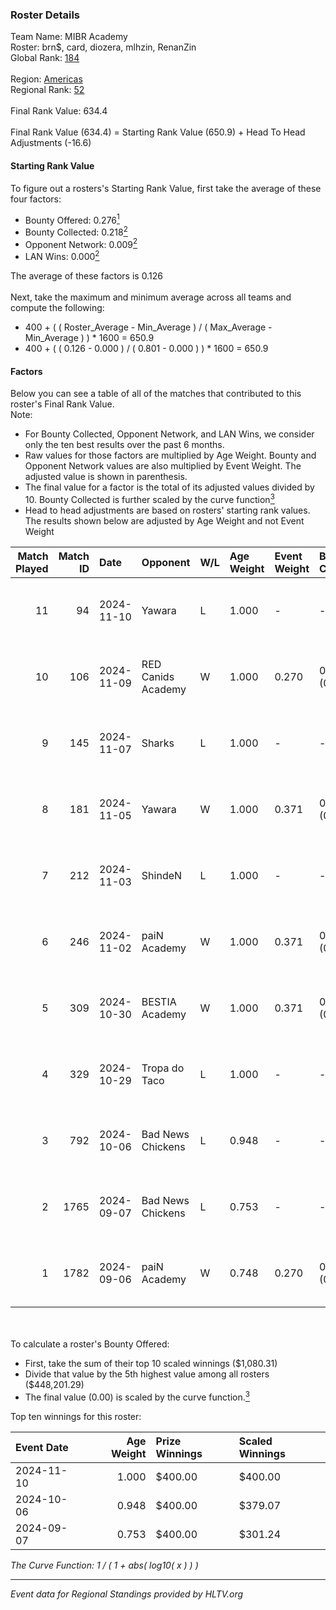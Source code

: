 ### Roster Details<br />
Team Name: MIBR Academy<br />
Roster: brn$, card, diozera, mlhzin, RenanZin<br />
Global Rank: [184](../../standings_global_2024_11_13.md)<br />
<br />
Region: [Americas]( ../../standings_americas_2024_11_13.md)<br />
Regional Rank: [52]( ../../standings_americas_2024_11_13.md)<br />
<br />
Final Rank Value:  634.4<br />
<br />
Final Rank Value (634.4) = Starting Rank Value (650.9) + Head To Head Adjustments (-16.6)<br />

#### Starting Rank Value<br />
To figure out a rosters's Starting Rank Value, first take the average of these four factors:<br />
- Bounty Offered: 0.276[<sup>1</sup>](#table2)
- Bounty Collected: 0.218[<sup>2</sup>](#table1)
- Opponent Network: 0.009[<sup>2</sup>](#table1)
- LAN Wins: 0.000[<sup>2</sup>](#table1)

The average of these factors is 0.126<br />
<br />
Next, take the maximum and minimum average across all teams and compute the following:<br />
- 400 + ( ( Roster_Average - Min_Average ) / ( Max_Average - Min_Average ) ) * 1600 = 650.9
- 400 + ( ( 0.126 - 0.000 ) / ( 0.801 - 0.000 ) ) * 1600 = 650.9


#### Factors<br />
Below you can see a table of all of the matches that contributed to this roster's Final Rank Value.<br />
Note:<br />

- For Bounty Collected, Opponent Network, and LAN Wins, we consider only the ten best results over the past 6 months.
- Raw values for those factors are multiplied by Age Weight. Bounty and Opponent Network values are also multiplied by Event Weight. The adjusted value is shown in parenthesis.
- The final value for a factor is the total of its adjusted values divided by 10. Bounty Collected is further scaled by the curve function[<sup>3</sup>](#curveFunction)
- Head to head adjustments are based on rosters' starting rank values. The results shown below are adjusted by Age Weight and not Event Weight
<span id="table1"></span><br />


| Match Played | Match ID | Date       | Opponent           | W/L | Age Weight | Event Weight | Bounty Collected | Opponent Network | LAN Wins  | H2H Adj. | Roster                                |
| -: | -: | :- | :- | :- | :- | :- | :- | :- | :- | -: | :- |
|           11 |       94 | 2024-11-10 | Yawara             | L   | 1.000      | -            | -                | -                | -         |   -16.35 | brn$, card, diozera, mlhzin, RenanZin |
|           10 |      106 | 2024-11-09 | RED Canids Academy | W   | 1.000      | 0.270        | 0.004 (0.001)    | 0.035 (0.009)    | 0 (0.000) |    16.04 | brn$, card, diozera, mlhzin, RenanZin |
|            9 |      145 | 2024-11-07 | Sharks             | L   | 1.000      | -            | -                | -                | -         |    -2.40 | brn$, card, diozera, mlhzin, RenanZin |
|            8 |      181 | 2024-11-05 | Yawara             | W   | 1.000      | 0.371        | 0.004 (0.001)    | 0.155 (0.057)    | 0 (0.000) |    15.21 | brn$, card, diozera, mlhzin, RenanZin |
|            7 |      212 | 2024-11-03 | ShindeN            | L   | 1.000      | -            | -                | -                | -         |   -10.51 | brn$, card, diozera, mlhzin, RenanZin |
|            6 |      246 | 2024-11-02 | paiN Academy       | W   | 1.000      | 0.371        | 0.000 (0.000)    | 0.035 (0.013)    | 0 (0.000) |     6.65 | brn$, card, diozera, mlhzin, RenanZin |
|            5 |      309 | 2024-10-30 | BESTIA Academy     | W   | 1.000      | 0.371        | 0.000 (0.000)    | 0.000 (0.000)    | 0 (0.000) |     6.62 | brn$, card, diozera, mlhzin, RenanZin |
|            4 |      329 | 2024-10-29 | Tropa do Taco      | L   | 1.000      | -            | -                | -                | -         |   -13.36 | brn$, card, diozera, mlhzin, RenanZin |
|            3 |      792 | 2024-10-06 | Bad News Chickens  | L   | 0.948      | -            | -                | -                | -         |   -12.26 | brn$, diozera, JLK, mlhzin, RenanZin  |
|            2 |     1765 | 2024-09-07 | Bad News Chickens  | L   | 0.753      | -            | -                | -                | -         |   -10.69 | bobz, brn$, JLK, mlhzin, RenanZin     |
|            1 |     1782 | 2024-09-06 | paiN Academy       | W   | 0.748      | 0.270        | 0.000 (0.000)    | 0.035 (0.007)    | 0 (0.000) |     4.51 | bobz, brn$, JLK, mlhzin, RenanZin     |

<br />
<span id="table2"></span><br />
To calculate a roster's Bounty Offered:<br />

- First, take the sum of their top 10 scaled winnings ($1,080.31)
- Divide that value by the 5th highest value among all rosters ($448,201.29)
- The final value (0.00) is scaled by the curve function.[<sup>3</sup>](#curveFunction)

Top ten winnings for this roster:<br />

| Event Date | Age Weight | Prize Winnings | Scaled Winnings |
| :- | -: | :- | :- |
| 2024-11-10 |      1.000 | $400.00        | $400.00         |
| 2024-10-06 |      0.948 | $400.00        | $379.07         |
| 2024-09-07 |      0.753 | $400.00        | $301.24         |


<span id="curveFunction"></span>_The Curve Function: 1 / ( 1 + abs( log10( x ) ) )_<br />

---
_Event data for Regional Standings provided by HLTV.org_<br />
